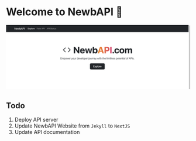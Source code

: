 # Welcome to NewbAPI 🚀
![Image](screenshot/newapi-ss.png)

## Todo
1. Deploy API server
2. Update NewbAPI Website from `Jekyll` to `NextJS`
3. Update API documentation